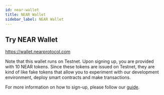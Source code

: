 ```yaml
---
id: near-wallet
title: NEAR Wallet
sidebar_label: NEAR Wallet
---
```


## Try NEAR Wallet

https://wallet.nearprotocol.com

Note that this wallet runs on Testnet. Upon signing up, you are provided with 10 NEAR tokens. Since these tokens are issued on Testnet, they are kind of like fake tokens that allow you to experiment with our development environment, deploy smart contracts and make transactions.

For more information on how to sign-up, please follow our [guide](/docs/local-setup/create-account).